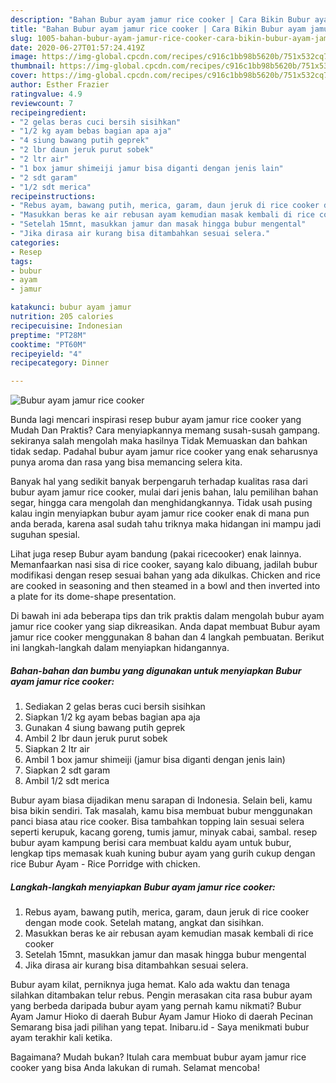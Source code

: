 ```yaml
---
description: "Bahan Bubur ayam jamur rice cooker | Cara Bikin Bubur ayam jamur rice cooker Yang Menggugah Selera"
title: "Bahan Bubur ayam jamur rice cooker | Cara Bikin Bubur ayam jamur rice cooker Yang Menggugah Selera"
slug: 1005-bahan-bubur-ayam-jamur-rice-cooker-cara-bikin-bubur-ayam-jamur-rice-cooker-yang-menggugah-selera
date: 2020-06-27T01:57:24.419Z
image: https://img-global.cpcdn.com/recipes/c916c1bb98b5620b/751x532cq70/bubur-ayam-jamur-rice-cooker-foto-resep-utama.jpg
thumbnail: https://img-global.cpcdn.com/recipes/c916c1bb98b5620b/751x532cq70/bubur-ayam-jamur-rice-cooker-foto-resep-utama.jpg
cover: https://img-global.cpcdn.com/recipes/c916c1bb98b5620b/751x532cq70/bubur-ayam-jamur-rice-cooker-foto-resep-utama.jpg
author: Esther Frazier
ratingvalue: 4.9
reviewcount: 7
recipeingredient:
- "2 gelas beras cuci bersih sisihkan"
- "1/2 kg ayam bebas bagian apa aja"
- "4 siung bawang putih geprek"
- "2 lbr daun jeruk purut sobek"
- "2 ltr air"
- "1 box jamur shimeiji jamur bisa diganti dengan jenis lain"
- "2 sdt garam"
- "1/2 sdt merica"
recipeinstructions:
- "Rebus ayam, bawang putih, merica, garam, daun jeruk di rice cooker dengan mode cook. Setelah matang, angkat dan sisihkan."
- "Masukkan beras ke air rebusan ayam kemudian masak kembali di rice cooker"
- "Setelah 15mnt, masukkan jamur dan masak hingga bubur mengental"
- "Jika dirasa air kurang bisa ditambahkan sesuai selera."
categories:
- Resep
tags:
- bubur
- ayam
- jamur

katakunci: bubur ayam jamur 
nutrition: 205 calories
recipecuisine: Indonesian
preptime: "PT28M"
cooktime: "PT60M"
recipeyield: "4"
recipecategory: Dinner

---
```



![Bubur ayam jamur rice cooker](https://img-global.cpcdn.com/recipes/c916c1bb98b5620b/751x532cq70/bubur-ayam-jamur-rice-cooker-foto-resep-utama.jpg)

Bunda lagi mencari inspirasi resep bubur ayam jamur rice cooker yang Mudah Dan Praktis? Cara menyiapkannya memang susah-susah gampang. sekiranya salah mengolah maka hasilnya Tidak Memuaskan dan bahkan tidak sedap. Padahal bubur ayam jamur rice cooker yang enak seharusnya punya aroma dan rasa yang bisa memancing selera kita.

Banyak hal yang sedikit banyak berpengaruh terhadap kualitas rasa dari bubur ayam jamur rice cooker, mulai dari jenis bahan, lalu pemilihan bahan segar, hingga cara mengolah dan menghidangkannya. Tidak usah pusing kalau ingin menyiapkan bubur ayam jamur rice cooker enak di mana pun anda berada, karena asal sudah tahu triknya maka hidangan ini mampu jadi suguhan spesial.

Lihat juga resep Bubur ayam bandung (pakai ricecooker) enak lainnya. Memanfaarkan nasi sisa di rice cooker, sayang kalo dibuang, jadilah bubur modifikasi dengan resep sesuai bahan yang ada dikulkas. Chicken and rice are cooked in seasoning and then steamed in a bowl and then inverted into a plate for its dome-shape presentation.


Di bawah ini ada beberapa tips dan trik praktis dalam mengolah bubur ayam jamur rice cooker yang siap dikreasikan. Anda dapat membuat Bubur ayam jamur rice cooker menggunakan 8 bahan dan 4 langkah pembuatan. Berikut ini langkah-langkah dalam menyiapkan hidangannya.

<!--inarticleads1-->

##### Bahan-bahan dan bumbu yang digunakan untuk menyiapkan Bubur ayam jamur rice cooker:

1. Sediakan 2 gelas beras cuci bersih sisihkan
1. Siapkan 1/2 kg ayam bebas bagian apa aja
1. Gunakan 4 siung bawang putih geprek
1. Ambil 2 lbr daun jeruk purut sobek
1. Siapkan 2 ltr air
1. Ambil 1 box jamur shimeiji (jamur bisa diganti dengan jenis lain)
1. Siapkan 2 sdt garam
1. Ambil 1/2 sdt merica


Bubur ayam biasa dijadikan menu sarapan di Indonesia. Selain beli, kamu bisa bikin sendiri. Tak masalah, kamu bisa membuat bubur menggunakan panci biasa atau rice cooker. Bisa tambahkan topping lain sesuai selera seperti kerupuk, kacang goreng, tumis jamur, minyak cabai, sambal. resep bubur ayam kampung berisi cara membuat kaldu ayam untuk bubur, lengkap tips memasak kuah kuning bubur ayam yang gurih cukup dengan rice Bubur Ayam - Rice Porridge with chicken. 

<!--inarticleads2-->

##### Langkah-langkah menyiapkan Bubur ayam jamur rice cooker:

1. Rebus ayam, bawang putih, merica, garam, daun jeruk di rice cooker dengan mode cook. Setelah matang, angkat dan sisihkan.
1. Masukkan beras ke air rebusan ayam kemudian masak kembali di rice cooker
1. Setelah 15mnt, masukkan jamur dan masak hingga bubur mengental
1. Jika dirasa air kurang bisa ditambahkan sesuai selera.


Bubur ayam kilat, perniknya juga hemat. Kalo ada waktu dan tenaga silahkan ditambakan telur rebus. Pengin merasakan cita rasa bubur ayam yang berbeda daripada bubur ayam yang pernah kamu nikmati? Bubur Ayam Jamur Hioko di daerah Bubur Ayam Jamur Hioko di daerah Pecinan Semarang bisa jadi pilihan yang tepat. Inibaru.id - Saya menikmati bubur ayam terakhir kali ketika. 

Bagaimana? Mudah bukan? Itulah cara membuat bubur ayam jamur rice cooker yang bisa Anda lakukan di rumah. Selamat mencoba!
